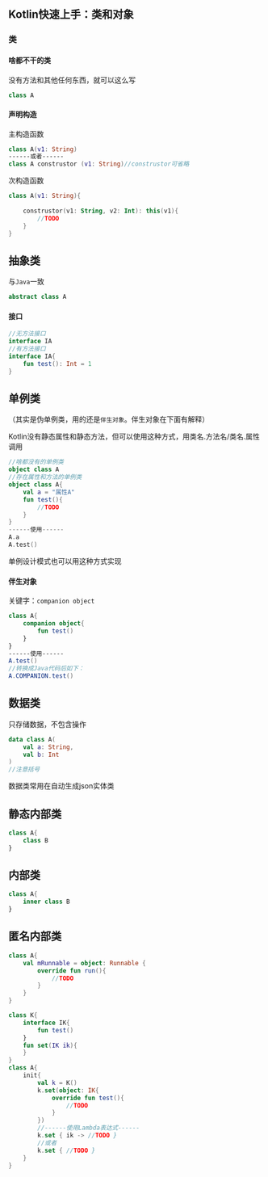 ## Kotlin快速上手：类和对象

### 类

#### 啥都不干的类

没有方法和其他任何东西，就可以这么写

```kotlin
class A
```

#### 声明构造

主构造函数

```kotlin
class A(v1: String)
------或者------
class A construstor (v1: String)//construstor可省略
```

次构造函数

```kotlin
class A(v1: String){
    
    construstor(v1: String, v2: Int): this(v1){
        //TODO
    }
}
```

## 抽象类

与`Java`一致

```kotlin
abstract class A
```

#### 接口

```kotlin
//无方法接口
interface IA
//有方法接口
interface IA{
    fun test(): Int = 1
}
```

## 单例类

（其实是伪单例类，用的还是`伴生对象`。伴生对象在下面有解释）

Kotlin没有静态属性和静态方法，但可以使用这种方式，用类名.方法名/类名.属性调用

```kotlin
//啥都没有的单例类
object class A
//存在属性和方法的单例类
object class A{
    val a = "属性A"
    fun test(){
        //TODO
    }
}
------使用------
A.a
A.test()
```

单例设计模式也可以用这种方式实现

#### 伴生对象

关键字：`companion object`

```kotlin
class A{
    companion object{
        fun test()
    }
}
------使用------
A.test()
//转换成Java代码后如下：
A.COMPANION.test()
```

## 数据类

只存储数据，不包含操作

```kotlin
data class A(
    val a: String,
    val b: Int
)
//注意括号
```

数据类常用在自动生成json实体类

## 静态内部类

```kotlin
class A{
    class B
}
```

## 内部类

```kotlin
class A{
    inner class B
}
```

## 匿名内部类

```kotlin
class A{
    val mRunnable = object: Runnable {
        override fun run(){
            //TODO
        }
    }
}
```

```kotlin
class K{
    interface IK{
        fun test()
    }
    fun set(IK ik){
    }
}
class A{
    init{
        val k = K()
        k.set(object: IK{
            override fun test(){
                //TODO
            }
        })
        //------使用Lambda表达式------
        k.set { ik -> //TODO }
        //或者
        k.set { //TODO }
    }
}
```

